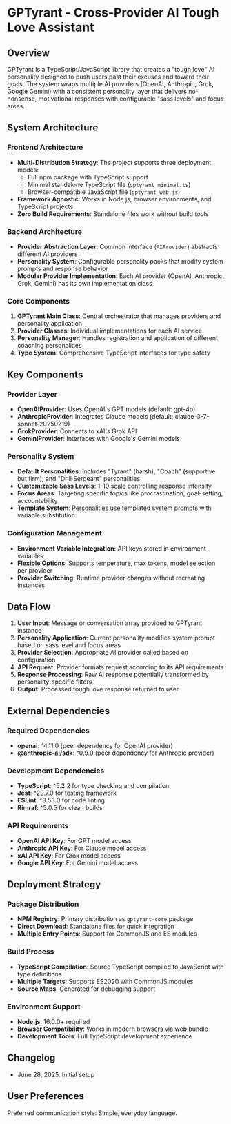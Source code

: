 # GPTyrant - Cross-Provider AI Tough Love Assistant

## Overview

GPTyrant is a TypeScript/JavaScript library that creates a "tough love" AI personality designed to push users past their excuses and toward their goals. The system wraps multiple AI providers (OpenAI, Anthropic, Grok, Google Gemini) with a consistent personality layer that delivers no-nonsense, motivational responses with configurable "sass levels" and focus areas.

## System Architecture

### Frontend Architecture
- **Multi-Distribution Strategy**: The project supports three deployment modes:
  - Full npm package with TypeScript support
  - Minimal standalone TypeScript file (`gptyrant_minimal.ts`)
  - Browser-compatible JavaScript file (`gptyrant_web.js`)
- **Framework Agnostic**: Works in Node.js, browser environments, and TypeScript projects
- **Zero Build Requirements**: Standalone files work without build tools

### Backend Architecture
- **Provider Abstraction Layer**: Common interface (`AIProvider`) abstracts different AI providers
- **Personality System**: Configurable personality packs that modify system prompts and response behavior
- **Modular Provider Implementation**: Each AI provider (OpenAI, Anthropic, Grok, Gemini) has its own implementation class

### Core Components
1. **GPTyrant Main Class**: Central orchestrator that manages providers and personality application
2. **Provider Classes**: Individual implementations for each AI service
3. **Personality Manager**: Handles registration and application of different coaching personalities
4. **Type System**: Comprehensive TypeScript interfaces for type safety

## Key Components

### Provider Layer
- **OpenAIProvider**: Uses OpenAI's GPT models (default: gpt-4o)
- **AnthropicProvider**: Integrates Claude models (default: claude-3-7-sonnet-20250219)
- **GrokProvider**: Connects to xAI's Grok API
- **GeminiProvider**: Interfaces with Google's Gemini models

### Personality System
- **Default Personalities**: Includes "Tyrant" (harsh), "Coach" (supportive but firm), and "Drill Sergeant" personalities
- **Customizable Sass Levels**: 1-10 scale controlling response intensity
- **Focus Areas**: Targeting specific topics like procrastination, goal-setting, accountability
- **Template System**: Personalities use templated system prompts with variable substitution

### Configuration Management
- **Environment Variable Integration**: API keys stored in environment variables
- **Flexible Options**: Supports temperature, max tokens, model selection per provider
- **Provider Switching**: Runtime provider changes without recreating instances

## Data Flow

1. **User Input**: Message or conversation array provided to GPTyrant instance
2. **Personality Application**: Current personality modifies system prompt based on sass level and focus areas
3. **Provider Selection**: Appropriate AI provider called based on configuration
4. **API Request**: Provider formats request according to its API requirements
5. **Response Processing**: Raw AI response potentially transformed by personality-specific filters
6. **Output**: Processed tough love response returned to user

## External Dependencies

### Required Dependencies
- **openai**: ^4.11.0 (peer dependency for OpenAI provider)
- **@anthropic-ai/sdk**: ^0.9.0 (peer dependency for Anthropic provider)

### Development Dependencies
- **TypeScript**: ^5.2.2 for type checking and compilation
- **Jest**: ^29.7.0 for testing framework
- **ESLint**: ^8.53.0 for code linting
- **Rimraf**: ^5.0.5 for clean builds

### API Requirements
- **OpenAI API Key**: For GPT model access
- **Anthropic API Key**: For Claude model access
- **xAI API Key**: For Grok model access
- **Google API Key**: For Gemini model access

## Deployment Strategy

### Package Distribution
- **NPM Registry**: Primary distribution as `gptyrant-core` package
- **Direct Download**: Standalone files for quick integration
- **Multiple Entry Points**: Support for CommonJS and ES modules

### Build Process
- **TypeScript Compilation**: Source TypeScript compiled to JavaScript with type definitions
- **Multiple Targets**: Supports ES2020 with CommonJS modules
- **Source Maps**: Generated for debugging support

### Environment Support
- **Node.js**: 16.0.0+ required
- **Browser Compatibility**: Works in modern browsers via web bundle
- **Development Tools**: Full TypeScript development experience

## Changelog
- June 28, 2025. Initial setup

## User Preferences

Preferred communication style: Simple, everyday language.